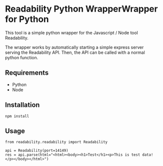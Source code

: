 # Readability Python WrapperWrapper for Python
This tool is a simple python wrapper for the Javascript / Node tool Readability.

The wrapper works by automatically starting a simple express server serving the Readability API. Then, the API can be
called with a normal python function.

## Requirements
- Python
- Node

## Installation
```
npm install
```

## Usage
```
from readability.readability import Readability

api = Readability(port=14149)
res = api.parse(html="<html><body><h1>Test</h1><p>This is test data!</p></body></html>")
```
